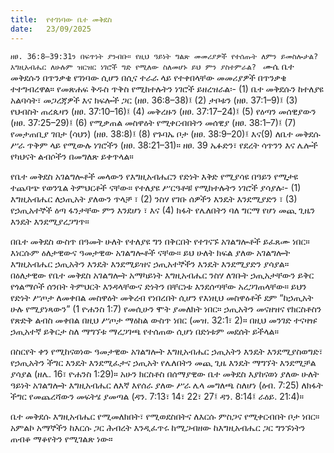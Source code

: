 ```yaml
---
title:  የተገነባው ቤተ መቅደስ
date:   23/09/2025
---
```



`ዘፀ. 36:8–39:31ን በፍጥነት ያንብቡ። የዚህ ዓይነት ግልጽ መመሪያዎች የተሰጡት ለምን ይመስሎታል? እግዚአብሔር ለሁሉም ዝርዝር ነገሮች ግድ የሚለው ስለመሆኑ ይህ ምን ያስተምራል?
`
ሙሴ ቤተ መቅደሱን በጥንቃቄ የገነባው ሲሆን በሲና ተራራ ላይ የተቀበላቸው መመሪያዎች በጥንቃቄ ተተግብረዋል። የመጽሐፍ ቅዱስ ጥቅስ የሚከተሉትን ነገሮች ይዘረዝራል፡- (1) ቤተ መቅደሱን ከተለያዩ አልባሳት፣ መጋረጃዎች እና ክፍሎች ጋር (ዘፀ. 36:8–38)፤ (2) ታቦቱን (ዘፀ. 37:1–9)፤ (3) የህብስት ጠረጴዛን (ዘፀ. 37:10–16)፤ (4) መቅረዙን (ዘፀ. 37:17–24)፤ (5) የዕጣን መሰዊያውን (ዘፀ. 37:25–29)፤ (6) የሚቃጠል መስዋዕት የሚቀርብበትን መሰዊያ (ዘፀ. 38:1–7)፤ (7) የመታጠቢያ ገበታ (ሳህን) (ዘፀ. 38:8)፤ (8) የጉባኤ ቦታ (ዘፀ. 38:9–20)፤ እና(9) ለቤተ መቅደሱ ሥራ ጥቅም ላይ የሚውሉ ነገሮችን (ዘፀ. 38:21–31)። ዘፀ. 39 ኤፉድን፣ የደረት ሳጥንን እና ሌሎች የካህናት ልብሶችን በመግለጽ ይቀጥላል።


የቤተ መቅደስ አገልግሎቶች መላውን የእግዚአብሔርን የድነት እቅድ የሚያሳዩ በዓይን የሚታዩ ተጨባጭ የወንጌል ትምህርቶች ናቸው። የተለያዩ ሥርዓቶቹ የሚከተሉትን ነገሮች ያሳያሉ፡- (1) እግዚአብሔር ለኃጢአት ያለውን ጥላቻ ፣ (2) ንስሃ የገቡ ሰዎችን እንዴት እንደሚያድን ፣ (3) የኃጢአተኞች ዕጣ ፋንታቸው ምን እንደሆነ ፣ እና (4) ክፋት የሌለበትን ባለ ግርማ የሆነ መጪ ጊዜን እንዴት እንደሚያረጋግጥ።

በቤተ መቅደስ ውስጥ በዓመት ሁለት የተለያዩ ግን በቅርበት የተገናኙ አገልግሎቶች ይፈጸሙ ነበር። እነርሱም ዕለታዊውና ዓመታዊው አገልግሎቶች ናቸው። ይህ ሁለት ክፍል ያለው አገልግሎት እግዚአብሔር ኃጢአትን እንዴት እንደሚይዝና ኃጢአተኞችን እንዴት እንደሚያድን ያሳያል። በዕለታዊው የቤተ መቅደስ አገልግሎት አማካይነት እግዚአብሔር ንስሃ ለገቡት ኃጢአታቸውን ይቅር የጎልማሶች ሰንበት ትምህርት እንዳላቸውና ድነትን በቸርነቱ እንደሰጣቸው አረጋገጠላቸው። ይህን የድነት ሥጦታ ለመቀበል መስዋዕት መቅረብ የነበረበት ሲሆን የእነዚህ መስዋዕቶች ደም “ከኃጢአት ሁሉ የሚያነጻውን” (1 ዮሐንስ 1:7) የመሲሁን ሞት ያመለክት ነበር። ኃጢአትን መናዘዝና የክርስቶስን የጽድቅ ልብስ መቀበል በዚህ ሥጦታ ማዕከል ውስጥ ነበር (መዝ. 32:1፣ 2)። በዚህ መንገድ ተናዛዡ ኃጢአተኛ ይቅርታ ስለ ማግኘቱ ማረጋገጫ የተሰጠው ሲሆነ በድነቱም መደሰት ይችላል።

በስርየት ቀን የሚከናወነው ዓመታዊው አገልግሎት እግዚአብሔር ኃጢአትን እንዴት እንደሚያስወግድ፣ የኃጢአትን ችግር እንዴት እንደሚፈታና ኃጢአት የሌለበትን መጪ ጊዜ እንዴት ማግኘት እንደሚቻል ያሳያል (ዘሌ. 16፣ ዮሐንስ 1:29)። አሁን ክርስቶስ በሰማያዊው ቤተ መቅደስ እያከናወነ ያለው ሁለት ዓይነት አገልግሎት እግዚአብሔር ለእኛ እየሰራ ያለው ሥራ ሌላ መግለጫ ስለሆነ (ዕብ. 7:25) ለክፋት ችግር የመጨረሻውን መፍትሄ ያመጣል (ዳን. 7:13፣ 14፣ 22፣ 27፤ ዳን. 8:14፤ ራዕይ. 21:4)።

ቤተ መቅደሱ እግዚአብሔር የሚመለክበት፣ የሚወደስበትና ለእርሱ ምስጋና የሚቀርብበት ቦታ ነበር። አምልኮ አማኞችን ከእርሱ ጋር ሕብረት እንዲፈጥሩ ከሚጋብዘው ከእግዚአብሔር ጋር ግንኙነትን ጠብቆ ማቆየትን የሚገልጽ ነው።